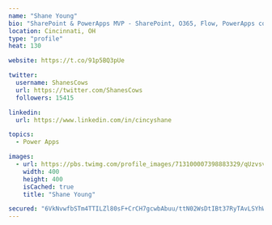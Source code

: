 ```yaml
---
name: "Shane Young"
bio: "SharePoint & PowerApps MVP - SharePoint, O365, Flow, PowerApps consulting? @PowerApps911 | Pure Snark? You found it."
location: Cincinnati, OH
type: "profile"
heat: 130

website: https://t.co/91p5BQ3pUe

twitter:
  username: ShanesCows
  url: https://twitter.com/ShanesCows
  followers: 15415

linkedin:
  url: https://www.linkedin.com/in/cincyshane

topics:
  - Power Apps

images:
  - url: https://pbs.twimg.com/profile_images/713100007398883329/qUzvsvQ3_400x400.jpg
    width: 400
    height: 400
    isCached: true
    title: "Shane Young"

secured: "6VkNvwfbSTm4TTILZl80sF+CrCH7gcwbAbuu/ttN02WsDtIBt37RyTAvLSYhW4PereybF7kq40yJr07t8gezierlX736I2BkoZnte3n/22J2UfjhdE4JaLYieK0r2ApEyr2P6I/DjRB0D6/ux5VOynw6H/CBTcn1nn9lSknBlXyEhw3U0kn6xf2c4LrMWykBVgSZSXWqRHsQeqg+HPk1k9Xj8EIK7zFTq+LORcgvcfIdhinvCjkohTvvNew1kB/F39ti/mhOBIiFfrtD1lq1VqP+0/tH7yOSpU57eFzPDrLFlhZ0bynimRtRFLhUowxCexflNKxrrvMDn7GQsvjSmlo8nbw8P8/rrKBYWMPhsAsPVE17QvXIJ+Y0oO+wzJDWkjbt4qGx9yVqVsMmN1CspyOiycVW4PR8g2fdX4/AhaI=;h5rb7es3MMfN8J6wN1jPrg=="
---
```



